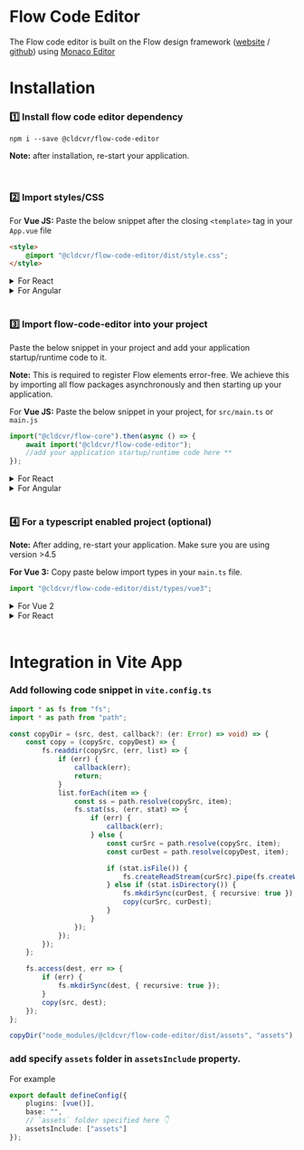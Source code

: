 # Flow Code Editor

The Flow code editor is built on the Flow design framework ([website](https://flow.cldcvr.com/) / [github](https://github.com/cldcvr/flow-core)) using [Monaco Editor](https://microsoft.github.io/monaco-editor/)

# Installation

### 1️⃣ Install flow code editor dependency

```
npm i --save @cldcvr/flow-code-editor
```

**Note:** after installation, re-start your application.

<br>

### 2️⃣ Import styles/CSS

For **Vue JS:**
Paste the below snippet after the closing `<template>` tag in your `App.vue` file

```html
<style>
	@import "@cldcvr/flow-code-editor/dist/style.css";
</style>
```

<details>
<summary>For React</summary>

**React:** Paste the below snippet in `src/index.tsx` or `index.jsx` file

```Javascript
import "@cldcvr/flow-code-editor/dist/style.css";
```

</details>

<details><summary>For Angular</summary>

**Angular:** Add css file path in `angular.json` in `styles` property array.

```json
"styles": ["@cldcvr/flow-code-editor/dist/style.css"],
```

</details>

<br>

### 3️⃣ Import flow-code-editor into your project

Paste the below snippet in your project and add your application startup/runtime code to it.

**Note:** This is required to register Flow elements error-free. We achieve this by importing all flow packages asynchronously and then starting up your application.

For **Vue JS:**
Paste the below snippet in your project, for `src/main.ts` or `main.js`

```javascript
import("@cldcvr/flow-core").then(async () => {
	await import("@cldcvr/flow-code-editor");
	//add your application startup/runtime code here **
});
```

<details>
<summary>For React</summary>

Paste the below snippet in your project, for `src/main.ts`

```javascript
import("@cldcvr/flow-core").then(async () => {
	await import("@cldcvr/flow-code-editor");
	//add your application startup/runtime code here **
});
```

</details>

<details><summary>For Angular</summary>

Paste the below snippet in your project, for `src/index.tsx` or `index.jsx`

</details>

<br>

### 4️⃣ For a typescript enabled project (optional)

**Note:** After adding, re-start your application. Make sure you are using version >4.5

**For Vue 3:**
Copy paste below import types in your `main.ts` file.

```Javascript
import "@cldcvr/flow-code-editor/dist/types/vue3";
```

<details>
<summary>For Vue 2</summary>

Copy paste below import types in your `main.ts` file.

```Javascript
import "@cldcvr/flow-code-editor/dist/types/vue2";
```

</details>

<details>
<summary>For React</summary>

**React**: Include react type in `tsconfig.json` file like below.

```json
"include": ["src", "./node_modules/@cldcvr/flow-code-editor/dist/types/react.ts"]
```

</details>
<br>

# Integration in Vite App

### Add following code snippet in `vite.config.ts`

```typescript
import * as fs from "fs";
import * as path from "path";

const copyDir = (src, dest, callback?: (er: Error) => void) => {
	const copy = (copySrc, copyDest) => {
		fs.readdir(copySrc, (err, list) => {
			if (err) {
				callback(err);
				return;
			}
			list.forEach(item => {
				const ss = path.resolve(copySrc, item);
				fs.stat(ss, (err, stat) => {
					if (err) {
						callback(err);
					} else {
						const curSrc = path.resolve(copySrc, item);
						const curDest = path.resolve(copyDest, item);

						if (stat.isFile()) {
							fs.createReadStream(curSrc).pipe(fs.createWriteStream(curDest));
						} else if (stat.isDirectory()) {
							fs.mkdirSync(curDest, { recursive: true });
							copy(curSrc, curDest);
						}
					}
				});
			});
		});
	};

	fs.access(dest, err => {
		if (err) {
			fs.mkdirSync(dest, { recursive: true });
		}
		copy(src, dest);
	});
};

copyDir("node_modules/@cldcvr/flow-code-editor/dist/assets", "assets");
```

### add specify `assets` folder in `assetsInclude` property.

For example

```typescript
export default defineConfig({
	plugins: [vue()],
	base: "",
	// `assets` folder specified here 👇
	assetsInclude: ["assets"]
});
```
